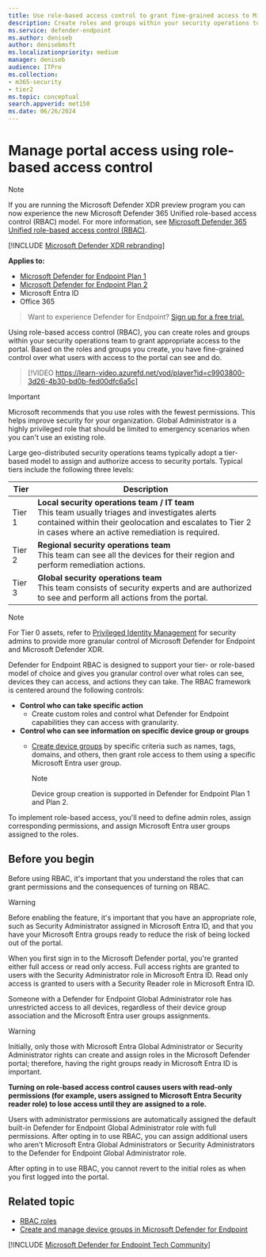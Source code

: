 ```yaml
---
title: Use role-based access control to grant fine-grained access to Microsoft Defender portal
description: Create roles and groups within your security operations to grant access to the portal.
ms.service: defender-endpoint
ms.author: deniseb
author: denisebmsft
ms.localizationpriority: medium
manager: deniseb
audience: ITPro
ms.collection:
- m365-security
- tier2
ms.topic: conceptual
search.appverid: met150
ms.date: 06/26/2024
---
```


# Manage portal access using role-based access control

> [!NOTE]
> If you are running the Microsoft Defender XDR preview program you can now experience the new Microsoft Defender 365 Unified role-based access control (RBAC) model. For more information, see [Microsoft Defender 365 Unified role-based access control (RBAC)](/defender-xdr/manage-rbac).

[!INCLUDE [Microsoft Defender XDR rebranding](../includes/microsoft-defender.md)]

**Applies to:**

- [Microsoft Defender for Endpoint Plan 1](microsoft-defender-endpoint.md)
- [Microsoft Defender for Endpoint Plan 2](microsoft-defender-endpoint.md)
- Microsoft Entra ID
- Office 365

> Want to experience Defender for Endpoint? [Sign up for a free trial.](https://go.microsoft.com/fwlink/p/?linkid=2225630)

Using role-based access control (RBAC), you can create roles and groups within your security operations team to grant appropriate access to the  portal. Based on the roles and groups you create, you have fine-grained control over what users with access to the portal can see and do.

> [!VIDEO https://learn-video.azurefd.net/vod/player?id=c9903800-3d26-4b30-bd0b-fed00dfc6a5c]

> [!IMPORTANT]
> Microsoft recommends that you use roles with the fewest permissions. This helps improve security for your organization. Global Administrator is a highly privileged role that should be limited to emergency scenarios when you can't use an existing role.

Large geo-distributed security operations teams typically adopt a tier-based model to assign and authorize access to security portals. Typical tiers include the following three levels:

|Tier|Description|
|---|---|
|Tier 1|**Local security operations team / IT team** <br/> This team usually triages and investigates alerts contained within their geolocation and escalates to Tier 2 in cases where an active remediation is required.|
|Tier 2|**Regional security operations team** <br/>This team can see all the devices for their region and perform remediation actions.|
|Tier 3|**Global security operations team** <br/>This team consists of security experts and are authorized to see and perform all actions from the portal.|

> [!NOTE]
> For Tier 0 assets, refer to [Privileged Identity Management](/azure/active-directory/privileged-identity-management/pim-configure) for security admins to provide more granular control of Microsoft Defender for Endpoint and Microsoft Defender XDR.

Defender for Endpoint RBAC is designed to support your tier- or role-based model of choice and gives you granular control over what roles can see, devices they can access, and actions they can take. The RBAC framework is centered around the following controls:

- **Control who can take specific action**
  - Create custom roles and control what Defender for Endpoint capabilities they can access with granularity.
- **Control who can see information on specific device group or groups**
  - [Create device groups](machine-groups.md) by specific criteria such as names, tags, domains, and others, then grant role access to them using a specific  Microsoft Entra user group.

    > [!NOTE]
    > Device group creation is supported in Defender for Endpoint Plan 1 and Plan 2.

To implement role-based access, you'll need to define admin roles, assign corresponding permissions, and assign Microsoft Entra user groups assigned to the roles.

## Before you begin

Before using RBAC, it's important that you understand the roles that can grant permissions and the consequences of turning on RBAC.

> [!WARNING]
> Before enabling the feature, it's important that you have an appropriate role, such as Security Administrator assigned in Microsoft Entra ID, and that you have your Microsoft Entra groups ready to reduce the risk of being locked out of the portal.

When you first sign in to the Microsoft Defender portal, you're granted either full access or read only access. Full access rights are granted to users with the Security Administrator role in Microsoft Entra ID. Read only access is granted to users with a Security Reader role in Microsoft Entra ID.

Someone with a Defender for Endpoint Global Administrator role has unrestricted access to all devices, regardless of their device group association and the Microsoft Entra user groups assignments.

> [!WARNING]
> Initially, only those with Microsoft Entra Global Administrator or Security Administrator rights can create and assign roles in the Microsoft Defender portal; therefore, having the right groups ready in Microsoft Entra ID is important.
>
> **Turning on role-based access control causes users with read-only permissions (for example, users assigned to Microsoft Entra Security reader role) to lose access until they are assigned to a role.**
>
> Users with administrator permissions are automatically assigned the default built-in Defender for Endpoint Global Administrator role with full permissions. After opting in to use RBAC, you can assign additional users who aren't Microsoft Entra Global Administrators or Security Administrators to the Defender for Endpoint Global Administrator role.
>
> After opting in to use RBAC, you cannot revert to the initial roles as when you first logged into the portal.

## Related topic

- [RBAC roles](/defender-office-365/migrate-to-defender-for-office-365-onboard#rbac-roles)
- [Create and manage device groups in Microsoft Defender for Endpoint](machine-groups.md)

[!INCLUDE [Microsoft Defender for Endpoint Tech Community](../includes/defender-mde-techcommunity.md)]
